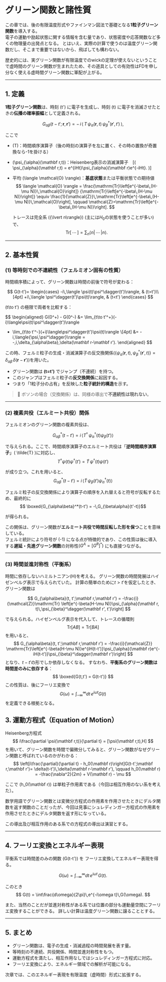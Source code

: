# グリーン関数と諸性質

この章では、後の有限温度形式やファインマン図法で基礎となる**1粒子グリーン関数**を導入する。  
電子の運動や励起状態に関する情報を含む量であり、状態密度や応答関数など多くの物理量の出発点となる。
とはいえ、実際の計算で使うのは温度グリーン関数だし、そこまで重要ではないから、飛ばしても構わない。

歴史的には、実グリーン関数が有限温度でのwickの定理が使えないということで虚時間のグリーン関数が生まれたため、その道具としての有効性はFDを申し分なく使える虚時間グリーン関数に軍配が上がる。

---

## 1. **定義**

**1粒子グリーン関数**は、時刻 \(t'\) に電子を生成し、時刻 \(t\) に電子を消滅させたときの**伝播の確率振幅**として定義される。

$$
G_{\alpha\beta}(t-t';\mathbf r,\mathbf r') =
-\,i\,\langle\,T\,\psi_{\alpha}(\mathbf r,t)\,
\psi_{\beta}^\dagger(\mathbf r',t')\,\rangle,
$$

ここで  


- \(T\)：時間順序演算子（後の時刻の演算子を左に置く、その時の置換が奇置換なら-1を掛ける）  


- \(\psi_{\alpha}(\mathbf r,t)\)：Heisenberg表示の消滅演算子　[\(
  \psi_{\alpha}(\mathbf r,t) = e^{iHt}\psi_{\alpha}(\mathbf r)e^{-iHt}.
  \)]  


- 平均 \(\langle \mathcal{O} \rangle\)：**基底状態**または平衡状態での期待値　
  $$
   \langle \mathcal{O} \rangle
  = \frac{\mathrm{Tr}\left[e^{-\beta\,(H-\mu N)}\,\mathcal{O}\right]}
         {\mathrm{Tr}\left[e^{-\beta\,(H-\mu N)}\right]}
  \equiv \frac{1}{\mathcal{Z}}\,\mathrm{Tr}\left[e^{-\beta\,(H-\mu N)}\,\mathcal{O}\right],
  \qquad \mathcal{Z}=\mathrm{Tr}\left[e^{-\beta\,(H-\mu N)}\right].
  $$

  トレースは完全系 \(\{\lvert n\rangle\}\) (主には$H_0$の状態を使うことが多い) で、
  $$
  \mathrm{Tr}[\,\cdots\,]
  = \sum_n \langle n \lvert \,\cdots\, \rvert n \rangle.
  $$


---
## 2. **基本性質**

### (1) 等時刻での不連続性（フェルミオン固有の性質）

時間順序積によって、グリーン関数は時間の前後で符号が変わる：

$$
G(t-t')=
\begin{cases}
-i\,\langle \psi(t)\psi^\dagger(t')\rangle, & (t>t')\\[4pt]
+i\,\langle \psi^\dagger(t')\psi(t)\rangle, & (t<t')
\end{cases}
$$

\(t\to t'\) の極限で両者を比較する：

$$
\begin{aligned}
G(0^+) - G(0^-)
&= \lim_{t\to t'^+}(-i)\langle\psi(t)\psi^\dagger(t')\rangle
 - \lim_{t\to t'^-}(+i)\langle\psi^\dagger(t')\psi(t)\rangle \\[4pt]
&= -i\,\langle\{\psi,\psi^\dagger\}\rangle = -\,i\,\delta_{\alpha\beta}\,\delta(\mathbf r-\mathbf r').
\end{aligned}
$$

この時、フェルミ粒子の生成・消滅演算子の反交換関係$\left(\{\psi_{\alpha}(\mathbf r,t),\,\psi_{\beta}^\dagger(\mathbf r',t)\}
= \delta_{\alpha\beta}\,\delta(\mathbf r-\mathbf r')\right)$を用いた。

- グリーン関数は **\(t=t'\)** でジャンプ（不連続）を持つ。  
- このジャンプはフェルミ粒子の**反交換関係**に起因する。  
- つまり「1粒子分の占有」を反映した**粒子統計的構造**を示す。

> 🔸 ボソンの場合（交換関係）は、同様の導出で**不連続性は現れない**。

---

### (2) 複素共役（エルミート共役）関係

フェルミオンのグリーン関数の複素共役は、

$$ G_{\alpha\beta}^*(t-t')= i\,\langle T^\dagger\,\psi_{\alpha}^\dagger(t)\psi_{\beta}(t')\rangle $$

で与えられる。ここで、時間順序演算子のエルミート共役は「**逆時間順序演算子**」\( \tilde{T} \)に対応し、
$$ T^\dagger \psi(t)\psi^\dagger(t') = \tilde{T}\,\psi^\dagger(t)\psi(t') $$

が成り立つ。これを用いると、
$$ G_{\alpha\beta}^*(t-t') = i\,\langle \tilde{T}\,\psi_{\beta}(t')\psi_{\alpha}^\dagger(t)\rangle $$

フェルミ粒子の反交換関係により演算子の順序を入れ替えると符号が反転するため、最終的に
$$ \boxed{G_{\alpha\beta}^*(t-t') = -\,G_{\beta\alpha}(t'-t)}$$

が得られる。

この関係は、グリーン関数が**エルミート共役で時間反転した形を保つ**ことを意味している。  
フェルミ統計により符号が \(-1\) になる点が特徴的であり、この性質は後に導入する**遅延・先進グリーン関数**の対称性$(G^A = [G^R]^*)$ にも直接つながる。

---

### (3) 時間並進対称性（平衡系） 　

時間に依存しないハミルトニアン\(H\)を考える。
グリーン関数の時間発展はハイゼンベルグ表示で与えられていた。
計算の簡単のために$t>t'$を仮定したとき、グリーン関数は 

$$ G_{\alpha\beta}(t, t';\mathbf r,\mathbf r') = -\frac{i}{\mathcal{Z}}\mathrm{Tr} \left[e^{-\beta(H-\mu N)}\psi_{\alpha}(\mathbf r, t)\,\psi_{\beta}^\dagger(\mathbf r', t')\right] $$ 

で与えられる。ハイゼンベルグ表示を代入して、トレースの循環則 
$$ \mathrm{Tr}[AB]=\mathrm{Tr}[BA] $$ 
を用いると、 
$$ G_{\alpha\beta}(t, t';\mathbf r,\mathbf r') = -\frac{i}{\mathcal{Z}} \mathrm{Tr}\left[e^{-\beta(H-\mu N)}e^{iH(t-t')}\psi_{\alpha}(\mathbf r)e^{-iH(t-t')}\psi_{\beta}^\dagger(\mathbf r')\right] $$ 
となり、$t-t'$の形でしか依存しなくなる。 すなわち、**平衡系のグリーン関数は時間差のみに依存する**：
$$ \boxed{G(t,t') = G(t-t')} $$ 
この性質は、後にフーリエ変換で 
$$ G(\omega) = \int_{-\infty}^{\infty} dt\,e^{i\omega t}G(t) $$ 
を定義できる根拠となる。


## 3. 運動方程式（Equation of Motion）

Heisenberg方程式
$$ i\frac{\partial \psi(\mathbf r,t)}{\partial t} = [\psi(\mathbf r,t),H] $$
を用いて、グリーン関数を時間で偏微分してみると、グリーン関数がなぜグリーン関数と呼ばれているのかがわかる：
$$ \left[i\frac{\partial}{\partial t} - h_0(\mathbf r)\right]G(t-t';\mathbf r,\mathbf r')= \delta(t-t')\,\delta(\mathbf r-\mathbf r'), \qquad h_0(\mathbf r) = -\frac{\nabla^2}{2m} + V(\mathbf r) - \mu $$

ここで \(h_0(\mathbf r)\) は単粒子作用素である（今回は相互作用のない系を考えた）。

数学用語でグリーン関数とは変微分方程式の作用素を作用させたときにデルタ関数を返す関数のことだったが、今回は見事にシュレディンガー方程式の作用素を作用させたときにデルタ関数を返す形になっている。

この導出及び相互作用のある系での方程式の導出は演習とする。

---

## 4. フーリエ変換とエネルギー表現

平衡系では時間差のみの関数 \(G(t-t')\) を
フーリエ変換してエネルギー表現を得る。

$$
G(\omega) = \int_{-\infty}^{\infty}
dt\,e^{i\omega t}\,G(t).
$$

このとき
$$
G(t) = \int\frac{d\omega}{2\pi}\,e^{-i\omega t}\,G(\omega).
$$

また、当然のことだが並進対称性がある系では位置の部分も運動量空間にフーリエ変換することができる。
詳しい計算は温度グリーン関数に譲ることとする。

---

## 5. まとめ

- グリーン関数は、電子の生成・消滅過程の時間発展を表す量。  
- 等時刻の不連続、共役関係、時間並進対称性をもつ。  
- 運動方程式を満たし、相互作用なしではシュレディンガー方程式に対応。  
- フーリエ変換により、エネルギー領域での解析が可能になる。

次章では、このエネルギー表現を有限温度（虚時間）形式に拡張する。
